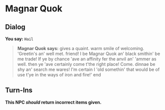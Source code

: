 # Magnar Quok


## Dialog

**You say:** `Hail`



>**Magnar Quok says:** gives a quaint. warm smile of welcoming. 'Greetin's an' well met. friend! I be Magnar Quok an' black smithin' be me trade! If ye by chance 'ave an affinity fer the anvil an' 'ammer as well. then ye 'ave certainly come t'the right place! Come. dinnae be shy an' search me wares! I'm certain I 'old somethin' that would be of use t'ye in the ways of iron and fire!'
end



## Turn-Ins



**This NPC *should* return incorrect items given.**





